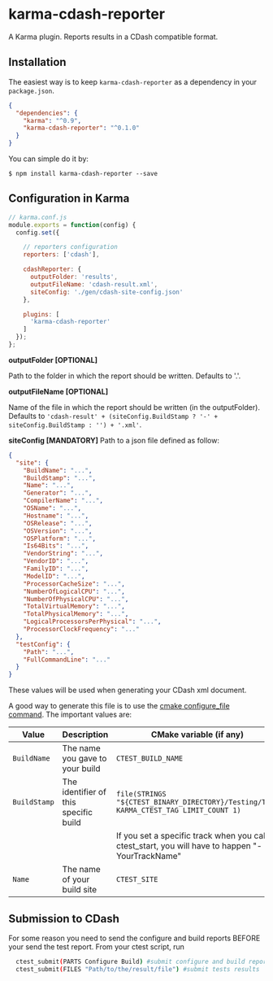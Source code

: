 ﻿karma-cdash-reporter
==================

A Karma plugin. Reports results in a CDash compatible format.

## Installation

The easiest way is to keep `karma-cdash-reporter` as a dependency in your `package.json`.
```json
{
  "dependencies": {
    "karma": "^0.9",
    "karma-cdash-reporter": "^0.1.0"
  }
}
```

You can simple do it by:

    $ npm install karma-cdash-reporter --save

## Configuration in Karma

```js
// karma.conf.js
module.exports = function(config) {
  config.set({

    // reporters configuration
    reporters: ['cdash'],

    cdashReporter: {
      outputFolder: 'results',
      outputFileName: 'cdash-result.xml',
      siteConfig: './gen/cdash-site-config.json'
    },

    plugins: [
      'karma-cdash-reporter'
    ]
  });
};
```

**outputFolder [OPTIONAL]**

Path to the folder in which the report should be written.
Defaults to '.'.

**outputFileName [OPTIONAL]** 

Name of the file in which the report should be written (in the outputFolder).
Defaults to ```'cdash-result' + (siteConfig.BuildStamp ? '-' + siteConfig.BuildStamp : '') + '.xml'```.

**siteConfig [MANDATORY]** 
Path to a json file defined as follow:
```json
{
  "site": {
    "BuildName": "...",
    "BuildStamp": "...",
    "Name": "...",
    "Generator": "...",
    "CompilerName": "...",
    "OSName": "...",
    "Hostname": "...",
    "OSRelease": "...",
    "OSVersion": "...",
    "OSPlatform": "...",
    "Is64Bits": "...",
    "VendorString": "...",
    "VendorID": "...",
    "FamilyID": "...",
    "ModelID": "...",
    "ProcessorCacheSize": "...",
    "NumberOfLogicalCPU": "...",
    "NumberOfPhysicalCPU": "...",
    "TotalVirtualMemory": "...",
    "TotalPhysicalMemory": "...",
    "LogicalProcessorsPerPhysical": "...",
    "ProcessorClockFrequency": "..."
  },
  "testConfig": {
    "Path": "...",
    "FullCommandLine": "..."
  }
}
```
These values will be used when generating your CDash xml document.

A good way to generate this file is to use the [cmake configure_file command](http://www.cmake.org/cmake/help/latest/command/configure_file.html).
The important values are:

Value | Description | CMake variable (if any)
----- | ----------- |-------------------
`BuildName` | The name you gave to your build | `CTEST_BUILD_NAME`
`BuildStamp` | The identifier of this specific build | `file(STRINGS "${CTEST_BINARY_DIRECTORY}/Testing/TAG" KARMA_CTEST_TAG LIMIT_COUNT 1)`
|||If you set a specific track when you called ctest_start, you will have to happen "-YourTrackName"
`Name` | The name of your build site | `CTEST_SITE`

## Submission to CDash

For some reason you need to send the configure and build reports BEFORE your send the test report.
From your ctest script, run
```bash
  ctest_submit(PARTS Configure Build) #submit configure and build reports first
  ctest_submit(FILES "Path/to/the/result/file") #submit tests results
```
